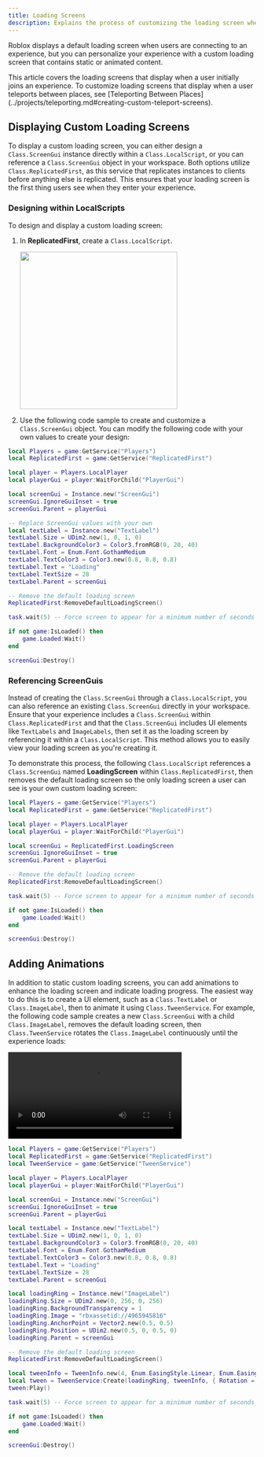 ```yaml
---
title: Loading Screens
description: Explains the process of customizing the loading screen when users are connecting to your experience.
---
```


Roblox displays a default loading screen when users are connecting to an experience, but you can personalize your experience with a custom loading screen that contains static or animated content.

<Alert severity="info">
This article covers the loading screens that display when a user initially joins an experience. To customize loading screens that display when a user teleports between places, see [Teleporting Between Places](../projects/teleporting.md#creating-custom-teleport-screens).
</Alert>

## Displaying Custom Loading Screens

To display a custom loading screen, you can either design a `Class.ScreenGui` instance directly within a `Class.LocalScript`, or you can reference a `Class.ScreenGui` object in your workspace. Both options utilize `Class.ReplicatedFirst`, as this service that replicates instances to clients before anything else is replicated. This ensures that your loading screen is the first thing users see when they enter your experience.

### Designing within LocalScripts

To design and display a custom loading screen:

1. In **ReplicatedFirst**, create a `Class.LocalScript`.

   <img src="../assets/ui/loading-screens/ReplicatedFirst-LocalScript.png" width="320" />

2. Use the following code sample to create and customize a `Class.ScreenGui` object. You can modify the following code with your own values to create your design:

```lua
local Players = game:GetService("Players")
local ReplicatedFirst = game:GetService("ReplicatedFirst")

local player = Players.LocalPlayer
local playerGui = player:WaitForChild("PlayerGui")

local screenGui = Instance.new("ScreenGui")
screenGui.IgnoreGuiInset = true
screenGui.Parent = playerGui

-- Replace ScreenGui values with your own
local textLabel = Instance.new("TextLabel")
textLabel.Size = UDim2.new(1, 0, 1, 0)
textLabel.BackgroundColor3 = Color3.fromRGB(0, 20, 40)
textLabel.Font = Enum.Font.GothamMedium
textLabel.TextColor3 = Color3.new(0.8, 0.8, 0.8)
textLabel.Text = "Loading"
textLabel.TextSize = 28
textLabel.Parent = screenGui

-- Remove the default loading screen
ReplicatedFirst:RemoveDefaultLoadingScreen()

task.wait(5) -- Force screen to appear for a minimum number of seconds

if not game:IsLoaded() then
	game.Loaded:Wait()
end

screenGui:Destroy()
```

### Referencing ScreenGuis

Instead of creating the `Class.ScreenGui` through a `Class.LocalScript`, you can also reference an existing `Class.ScreenGui` directly in your workspace. Ensure that your experience includes a `Class.ScreenGui` within `Class.ReplicatedFirst` and that the `Class.ScreenGui` includes UI elements like `TextLabels` and `ImageLabels`, then set it as the loading screen by referencing it within a `Class.LocalScript`. This method allows you to easily view your loading screen as you're creating it.

To demonstrate this process, the following `Class.LocalScript` references a `Class.ScreenGui` named **LoadingScreen** within `Class.ReplicatedFirst`, then removes the default loading screen so the only loading screen a user can see is your own custom loading screen:

```lua
local Players = game:GetService("Players")
local ReplicatedFirst = game:GetService("ReplicatedFirst")

local player = Players.LocalPlayer
local playerGui = player:WaitForChild("PlayerGui")

local screenGui = ReplicatedFirst.LoadingScreen
screenGui.IgnoreGuiInset = true
screenGui.Parent = playerGui

-- Remove the default loading screen
ReplicatedFirst:RemoveDefaultLoadingScreen()

task.wait(5) -- Force screen to appear for a minimum number of seconds

if not game:IsLoaded() then
	game.Loaded:Wait()
end

screenGui:Destroy()
```

## Adding Animations

In addition to static custom loading screens, you can add animations to enhance the loading screen and indicate loading progress. The easiest way to do this is to create a UI element, such as a `Class.TextLabel` or `Class.ImageLabel`, then to animate it using `Class.TweenService`. For example, the following code sample creates a new `Class.ScreenGui` with a child `Class.ImageLabel`, removes the default loading screen, then `Class.TweenService` rotates the `Class.ImageLabel` continuously until the experience loads:

<video controls width="70%" src="../assets/ui/loading-screens/Loading-Animation.mp4">
</video>

```lua
local Players = game:GetService("Players")
local ReplicatedFirst = game:GetService("ReplicatedFirst")
local TweenService = game:GetService("TweenService")

local player = Players.LocalPlayer
local playerGui = player:WaitForChild("PlayerGui")

local screenGui = Instance.new("ScreenGui")
screenGui.IgnoreGuiInset = true
screenGui.Parent = playerGui

local textLabel = Instance.new("TextLabel")
textLabel.Size = UDim2.new(1, 0, 1, 0)
textLabel.BackgroundColor3 = Color3.fromRGB(0, 20, 40)
textLabel.Font = Enum.Font.GothamMedium
textLabel.TextColor3 = Color3.new(0.8, 0.8, 0.8)
textLabel.Text = "Loading"
textLabel.TextSize = 28
textLabel.Parent = screenGui

local loadingRing = Instance.new("ImageLabel")
loadingRing.Size = UDim2.new(0, 256, 0, 256)
loadingRing.BackgroundTransparency = 1
loadingRing.Image = "rbxassetid://4965945816"
loadingRing.AnchorPoint = Vector2.new(0.5, 0.5)
loadingRing.Position = UDim2.new(0.5, 0, 0.5, 0)
loadingRing.Parent = screenGui

-- Remove the default loading screen
ReplicatedFirst:RemoveDefaultLoadingScreen()

local tweenInfo = TweenInfo.new(4, Enum.EasingStyle.Linear, Enum.EasingDirection.In, -1)
local tween = TweenService:Create(loadingRing, tweenInfo, { Rotation = 360 })
tween:Play()

task.wait(5) -- Force screen to appear for a minimum number of seconds

if not game:IsLoaded() then
	game.Loaded:Wait()
end

screenGui:Destroy()
```
